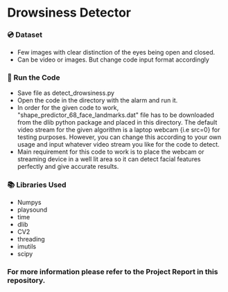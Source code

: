 # Drowsiness Detector

### :cd: Dataset
* Few images with clear distinction of the eyes being open and closed.
* Can be video or images. But change code input format accordingly

### :key: Run the Code
* Save file as detect_drowsiness.py
* Open the code in the directory with the alarm and run it. 
* In order for the given code to work, "shape_predictor_68_face_landmarks.dat" file has to be downloaded from the dlib python package and placed in this directory. The default video stream for the given algorithm is a laptop webcam {i.e src=0} for testing purposes. However, you can change this according to your own usage and input whatever video stream you like for the code to detect.
* Main requirement for this code to work is to place the webcam or streaming device in a well lit area so it can detect facial features perfectly and give accurate results.

### :books: Libraries Used
* Numpys
* playsound
* time
* dlib
* CV2
* threading
* imutils
* scipy

### For more information please refer to the Project Report in this repository.

